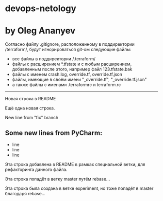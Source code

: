 # devops-netology
# by Oleg Ananyev

Согласно файлу .gitignore, расположенному в поддиректории /terraform/, будут игнорироваться git-ом следующие файлы:

- все файлы в поддиректории /.terraform/
- файлы с расширением *.tfstate и с любым расширением, добавленным после этого, например файл 123.tfstate.bak
- файлы с именем crash.log, override.tf, override.tf.json
- файлы, имеющие в своём имени "_override.tf", "_override.tf.json"
- а также файлы с именами .terraformrc и terraform.rc


---------------------
Новая строка в README

Ещё одна новая строка.

New line from "fix" branch

Some new lines from PyCharm:
----------------------------------------------------
- line
- line
- line

Эта строка добавлена в README в рамках специальной ветки, для рефакторинга данного файла.

Эта строка попадёт в ветку master путём rebase...

Эта строка была создана в ветке experiment, но тоже попадёт в  master благодаря rebase...
